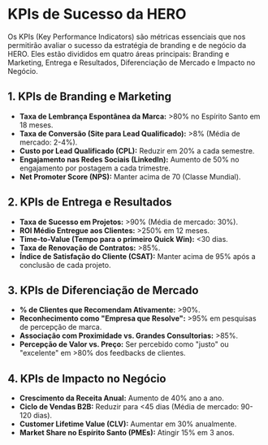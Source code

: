 # KPIs de Sucesso da HERO

Os KPIs (Key Performance Indicators) são métricas essenciais que nos permitirão avaliar o sucesso da estratégia de branding e de negócio da HERO. Eles estão divididos em quatro áreas principais: Branding e Marketing, Entrega e Resultados, Diferenciação de Mercado e Impacto no Negócio.

## 1. KPIs de Branding e Marketing

*   **Taxa de Lembrança Espontânea da Marca:** >80% no Espírito Santo em 18 meses.
*   **Taxa de Conversão (Site para Lead Qualificado):** >8% (Média de mercado: 2-4%).
*   **Custo por Lead Qualificado (CPL):** Reduzir em 20% a cada semestre.
*   **Engajamento nas Redes Sociais (LinkedIn):** Aumento de 50% no engajamento por postagem a cada trimestre.
*   **Net Promoter Score (NPS):** Manter acima de 70 (Classe Mundial).

## 2. KPIs de Entrega e Resultados

*   **Taxa de Sucesso em Projetos:** >90% (Média de mercado: 30%).
*   **ROI Médio Entregue aos Clientes:** >250% em 12 meses.
*   **Time-to-Value (Tempo para o primeiro Quick Win):** <30 dias.
*   **Taxa de Renovação de Contratos:** >85%.
*   **Índice de Satisfação do Cliente (CSAT):** Manter acima de 95% após a conclusão de cada projeto.

## 3. KPIs de Diferenciação de Mercado

*   **% de Clientes que Recomendam Ativamente:** >90%.
*   **Reconhecimento como "Empresa que Resolve":** >95% em pesquisas de percepção de marca.
*   **Associação com Proximidade vs. Grandes Consultorias:** >85%.
*   **Percepção de Valor vs. Preço:** Ser percebido como "justo" ou "excelente" em >80% dos feedbacks de clientes.

## 4. KPIs de Impacto no Negócio

*   **Crescimento da Receita Anual:** Aumento de 40% ano a ano.
*   **Ciclo de Vendas B2B:** Reduzir para <45 dias (Média de mercado: 90-120 dias).
*   **Customer Lifetime Value (CLV):** Aumentar em 30% anualmente.
*   **Market Share no Espírito Santo (PMEs):** Atingir 15% em 3 anos.
